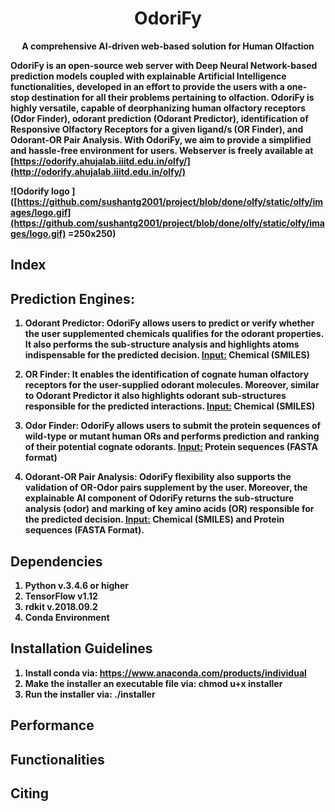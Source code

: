 <div align="center"> <h1>OdoriFy </h1>
<b>A comprehensive AI-driven web-based solution for Human Olfaction
 </div>

OdoriFy is an open-source web server with Deep Neural Network-based prediction models coupled with explainable Artificial Intelligence functionalities, developed in an effort to provide the users with a one-stop destination for all their problems pertaining to olfaction. OdoriFy is highly versatile, capable of deorphanizing human olfactory receptors (Odor Finder), odorant prediction (Odorant Predictor), identification of Responsive Olfactory Receptors for a given ligand/s (OR Finder), and Odorant-OR Pair Analysis. With OdoriFy, we aim to provide a simplified and hassle-free environment for users.
Webserver is freely available at [https://odorify.ahujalab.iiitd.edu.in/olfy/](http://odorify.ahujalab.iiitd.edu.in/olfy/)

![Odorify logo ]([https://github.com/sushantg2001/project/blob/done/olfy/static/olfy/images/logo.gif](https://github.com/sushantg2001/project/blob/done/olfy/static/olfy/images/logo.gif) =250x250)

## Index


## Prediction Engines:

1.  **Odorant Predictor:** OdoriFy allows users to predict or verify whether the user supplemented chemicals qualifies for the odorant properties. It also performs the sub-structure analysis and highlights atoms indispensable for the predicted decision. 
<u>Input:</u> Chemical (SMILES)
    
2.  **OR Finder**: It enables the identification of cognate human olfactory receptors for the user-supplied odorant molecules. Moreover, similar to Odorant Predictor it also highlights odorant sub-structures responsible for the predicted interactions. 
<u>Input:</u> Chemical (SMILES)

3.  **Odor Finder:** OdoriFy allows users to submit the protein sequences of wild-type or mutant human ORs and performs prediction and ranking of their potential cognate odorants.
 <u>Input:</u> Protein sequences (FASTA format)

4.  **Odorant-OR Pair Analysi**s: OdoriFy flexibility also supports the validation of OR-Odor pairs supplement by the user. Moreover, the explainable AI component of OdoriFy returns the sub-structure analysis (odor) and marking of key amino acids (OR) responsible for the predicted decision.
 <u>Input:</u> Chemical (SMILES) and Protein sequences (FASTA Format).

## Dependencies
1.  Python v.3.4.6 or higher
2.  TensorFlow v1.12
3.  rdkit v.2018.09.2
4. Conda Environment


## Installation Guidelines
 1. Install conda via: https://www.anaconda.com/products/individual
 2. Make the installer an executable file via: chmod u+x installer
 3. Run the installer via: ./installer

## Performance 


## Functionalities


## Citing
